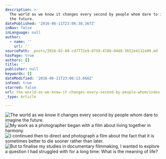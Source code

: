 ```yaml
---
description: >-
  The world as we know it changes every second by people whom dare to imagine
  the future.
datePublished: '2016-06-11T23:06:38.367Z'
inNav: false
inLanguage: null
author:
  - name: ''
    url: ''
sourcePath: _posts/2016-02-08-cd7772e9-0758-4780-94d8-3652e4112a09.md
hasPage: true
authors: []
title: ''
publisher: null
keywords: []
dateModified: '2016-06-11T23:06:13.666Z'
inFeed: true
starred: false
url: the-world-as-we-know-it-changes-every-second-by-people-whom/index.html
_type: Article

---
```

![The world as we know it changes every second by people whom dare to imagine the future.](https://s3-us-west-2.amazonaws.com/the-grid-img/p/d1a1842f505e404c50defc5c4fb208253367b8f1.jpg)
![My work as a photographer began with a film about living together in harmony.](https://s3-us-west-2.amazonaws.com/the-grid-img/p/cad4926194d840493f14cd075b4746d8ac4c159b.png)
![I continued then to direct and photograph a film about the fact that it is sometimes better to die sooner rather than later.](https://s3-us-west-2.amazonaws.com/the-grid-img/p/7558bbc1443d3a7d9985d14ac2b704ca9714b68e.jpg)
![But to finalise my studies in documentary filmmaking, I wanted to explore a question I had struggled with for a long time: What is the meaning of life?](https://s3-us-west-2.amazonaws.com/the-grid-img/p/b1d75f8471db3b50276f9dbdf8b56e7dd3ed2ddd.png)